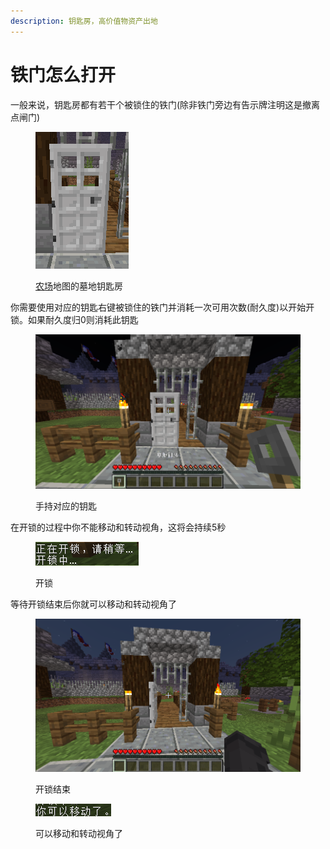 ```yaml
---
description: 钥匙房，高价值物资产出地
---
```


# 铁门怎么打开

一般来说，钥匙房都有若干个被锁住的铁门(除非铁门旁边有告示牌注明这是撤离点闸门)

<figure><img src=".gitbook/assets/image (109).png" alt=""><figcaption><p><a href="di-tu/zong-lan/nong-chang.md">农场</a>地图的墓地钥匙房</p></figcaption></figure>

你需要使用对应的钥匙右键被锁住的铁门并消耗一次可用次数(耐久度)以开始开锁。如果耐久度归0则消耗此钥匙

<figure><img src=".gitbook/assets/image (110).png" alt=""><figcaption><p>手持对应的钥匙</p></figcaption></figure>

在开锁的过程中你不能移动和转动视角，这将会持续5秒

<figure><img src=".gitbook/assets/image (111).png" alt=""><figcaption><p>开锁</p></figcaption></figure>

等待开锁结束后你就可以移动和转动视角了

<figure><img src=".gitbook/assets/image (113).png" alt=""><figcaption><p>开锁结束</p></figcaption></figure>

<figure><img src=".gitbook/assets/image (112).png" alt=""><figcaption><p>可以移动和转动视角了</p></figcaption></figure>
